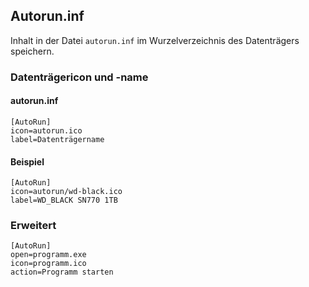 ## Autorun.inf

Inhalt in der Datei `autorun.inf` im Wurzelverzeichnis des Datenträgers speichern.

### Datenträgericon und -name

#### autorun.inf

    [AutoRun]
    icon=autorun.ico
    label=Datenträgername


#### Beispiel

    [AutoRun]
    icon=autorun/wd-black.ico
    label=WD_BLACK SN770 1TB
    

### Erweitert

    [AutoRun]
    open=programm.exe
    icon=programm.ico
    action=Programm starten
    
